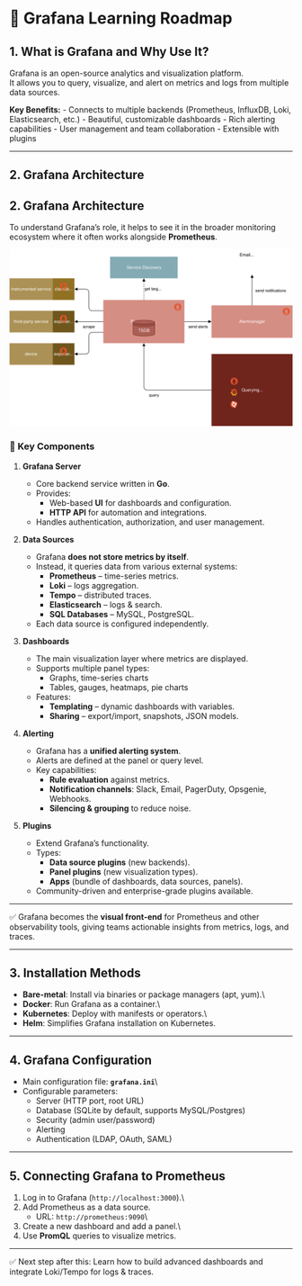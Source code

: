 # 📍 Grafana Learning Roadmap

## 1. What is Grafana and Why Use It?

Grafana is an open-source analytics and visualization platform.\
It allows you to query, visualize, and alert on metrics and logs from
multiple data sources.

**Key Benefits:** - Connects to multiple backends (Prometheus, InfluxDB,
Loki, Elasticsearch, etc.) - Beautiful, customizable dashboards - Rich
alerting capabilities - User management and team collaboration -
Extensible with plugins

------------------------------------------------------------------------

## 2. Grafana Architecture
## 2. Grafana Architecture

To understand Grafana’s role, it helps to see it in the broader monitoring ecosystem where it often works alongside **Prometheus**.

![Prometheus Architecture](prometheus-architecture.svg)

### 🔹 Key Components

1. **Grafana Server**
   - Core backend service written in **Go**.
   - Provides:
     - Web-based **UI** for dashboards and configuration.
     - **HTTP API** for automation and integrations.
   - Handles authentication, authorization, and user management.

2. **Data Sources**
   - Grafana **does not store metrics by itself**.  
   - Instead, it queries data from various external systems:
     - **Prometheus** – time-series metrics.
     - **Loki** – logs aggregation.
     - **Tempo** – distributed traces.
     - **Elasticsearch** – logs & search.
     - **SQL Databases** – MySQL, PostgreSQL.
   - Each data source is configured independently.

3. **Dashboards**
   - The main visualization layer where metrics are displayed.
   - Supports multiple panel types:
     - Graphs, time-series charts
     - Tables, gauges, heatmaps, pie charts
   - Features:
     - **Templating** – dynamic dashboards with variables.
     - **Sharing** – export/import, snapshots, JSON models.

4. **Alerting**
   - Grafana has a **unified alerting system**.
   - Alerts are defined at the panel or query level.
   - Key capabilities:
     - **Rule evaluation** against metrics.
     - **Notification channels**: Slack, Email, PagerDuty, Opsgenie, Webhooks.
     - **Silencing & grouping** to reduce noise.

5. **Plugins**
   - Extend Grafana’s functionality.
   - Types:
     - **Data source plugins** (new backends).
     - **Panel plugins** (new visualization types).
     - **Apps** (bundle of dashboards, data sources, panels).
   - Community-driven and enterprise-grade plugins available.

---

✅ Grafana becomes the **visual front-end** for Prometheus and other observability tools, giving teams actionable insights from metrics, logs, and traces.


------------------------------------------------------------------------

## 3. Installation Methods

-   **Bare-metal**: Install via binaries or package managers (apt,
    yum).\
-   **Docker**: Run Grafana as a container.\
-   **Kubernetes**: Deploy with manifests or operators.\
-   **Helm**: Simplifies Grafana installation on Kubernetes.

------------------------------------------------------------------------

## 4. Grafana Configuration

-   Main configuration file: **`grafana.ini`**\
-   Configurable parameters:
    -   Server (HTTP port, root URL)
    -   Database (SQLite by default, supports MySQL/Postgres)
    -   Security (admin user/password)
    -   Alerting
    -   Authentication (LDAP, OAuth, SAML)

------------------------------------------------------------------------

## 5. Connecting Grafana to Prometheus

1.  Log in to Grafana (`http://localhost:3000`).\
2.  Add Prometheus as a data source.
    -   URL: `http://prometheus:9090`\
3.  Create a new dashboard and add a panel.\
4.  Use **PromQL** queries to visualize metrics.

------------------------------------------------------------------------

✅ Next step after this: Learn how to build advanced dashboards and
integrate Loki/Tempo for logs & traces.

